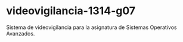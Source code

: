 videovigilancia-1314-g07
========================

Sistema de videovigilancia para la asignatura de Sistemas Operativos Avanzados.
